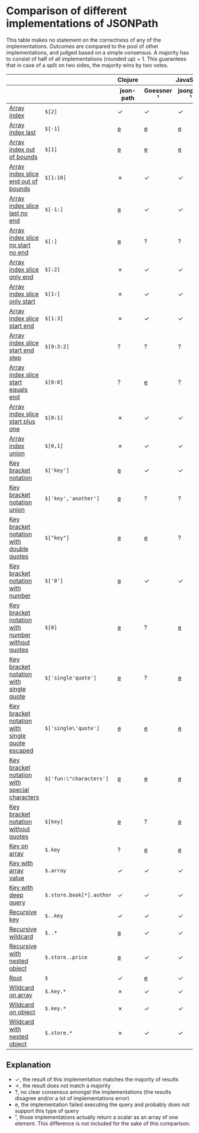 # Comparison of different implementations of JSONPath

This table makes no statement on the correctness of any of the implementations.
Outcomes are compared to the pool of other implementations, and judged based on a simple consensus.
A majority has to consist of half of all implementations (rounded up) + 1.
This guarantees that in case of a split on two sides, the majority wins by two votes.

<table>
<thead>
<tr>
<th></th>
<th></th>
<th colspan="1">Clojure</th>
<th colspan="3">JavaScript</th>
<th colspan="1">Java</th>
<th colspan="1">Python</th>
<th colspan="1">Rust</th>
</tr>
<tr>
<th></th>
<th></th>
<th>
json-path
</th>
<th>
Goessner
¹
</th>
<th>
jsonpath
¹
</th>
<th>
jsonpath-plus
</th>
<th>
com.jayway.jsonpath
</th>
<th>
jsonpath-ng
¹
</th>
<th>
jsonpath_lib
</th>
</tr>
</thead>
<tbody>
<tr>
<td><a href="results/array_index.md">Array index</a></td>
<td><code>$[2]</code></td>
<td>
✓
</td>
<td>
✓
</td>
<td>
✓
</td>
<td>
✓
</td>
<td>
✓
</td>
<td>
✓
</td>
<td>
✓
</td>
</tr>
<tr>
<td><a href="results/array_index_last.md">Array index last</a></td>
<td><code>$[-1]</code></td>
<td>
<a href="errors.md#Clojure_json-path___array_index_last">e</a>
</td>
<td>
<a href="errors.md#JavaScript_Goessner___array_index_last">e</a>
</td>
<td>
<a href="errors.md#JavaScript_jsonpath___array_index_last">e</a>
</td>
<td>
<a href="errors.md#JavaScript_jsonpath-plus___array_index_last">e</a>
</td>
<td>
?
</td>
<td>
?
</td>
<td>
?
</td>
</tr>
<tr>
<td><a href="results/array_index_out_of_bounds.md">Array index out of bounds</a></td>
<td><code>$[1]</code></td>
<td>
<a href="errors.md#Clojure_json-path___array_index_out_of_bounds">e</a>
</td>
<td>
<a href="errors.md#JavaScript_Goessner___array_index_out_of_bounds">e</a>
</td>
<td>
<a href="errors.md#JavaScript_jsonpath___array_index_out_of_bounds">e</a>
</td>
<td>
<a href="errors.md#JavaScript_jsonpath-plus___array_index_out_of_bounds">e</a>
</td>
<td>
<a href="errors.md#Java_com.jayway.jsonpath___array_index_out_of_bounds">e</a>
</td>
<td>
<a href="errors.md#Python_jsonpath-ng___array_index_out_of_bounds">e</a>
</td>
<td>
?
</td>
</tr>
<tr>
<td><a href="results/array_index_slice_end_out_of_bounds.md">Array index slice end out of bounds</a></td>
<td><code>$[1:10]</code></td>
<td>
✗
</td>
<td>
✓
</td>
<td>
✓
</td>
<td>
✓
</td>
<td>
✓
</td>
<td>
✓
</td>
<td>
✓
</td>
</tr>
<tr>
<td><a href="results/array_index_slice_last_no_end.md">Array index slice last no end</a></td>
<td><code>$[-1:]</code></td>
<td>
<a href="errors.md#Clojure_json-path___array_index_slice_last_no_end">e</a>
</td>
<td>
✓
</td>
<td>
✓
</td>
<td>
✗
</td>
<td>
✓
</td>
<td>
✓
</td>
<td>
✓
</td>
</tr>
<tr>
<td><a href="results/array_index_slice_no_start_no_end.md">Array index slice no start no end</a></td>
<td><code>$[:]</code></td>
<td>
<a href="errors.md#Clojure_json-path___array_index_slice_no_start_no_end">e</a>
</td>
<td>
?
</td>
<td>
?
</td>
<td>
?
</td>
<td>
<a href="errors.md#Java_com.jayway.jsonpath___array_index_slice_no_start_no_end">e</a>
</td>
<td>
?
</td>
<td>
<a href="errors.md#Rust_jsonpath_lib___array_index_slice_no_start_no_end">e</a>
</td>
</tr>
<tr>
<td><a href="results/array_index_slice_only_end.md">Array index slice only end</a></td>
<td><code>$[:2]</code></td>
<td>
✗
</td>
<td>
✓
</td>
<td>
✓
</td>
<td>
✓
</td>
<td>
✓
</td>
<td>
✓
</td>
<td>
✓
</td>
</tr>
<tr>
<td><a href="results/array_index_slice_only_start.md">Array index slice only start</a></td>
<td><code>$[1:]</code></td>
<td>
✗
</td>
<td>
✓
</td>
<td>
✓
</td>
<td>
✓
</td>
<td>
✓
</td>
<td>
✓
</td>
<td>
✓
</td>
</tr>
<tr>
<td><a href="results/array_index_slice_start_end.md">Array index slice start end</a></td>
<td><code>$[1:3]</code></td>
<td>
✗
</td>
<td>
✓
</td>
<td>
✓
</td>
<td>
✓
</td>
<td>
✓
</td>
<td>
✓
</td>
<td>
✓
</td>
</tr>
<tr>
<td><a href="results/array_index_slice_start_end_step.md">Array index slice start end step</a></td>
<td><code>$[0:3:2]</code></td>
<td>
?
</td>
<td>
?
</td>
<td>
?
</td>
<td>
?
</td>
<td>
?
</td>
<td>
<a href="errors.md#Python_jsonpath-ng___array_index_slice_start_end_step">e</a>
</td>
<td>
<a href="errors.md#Rust_jsonpath_lib___array_index_slice_start_end_step">e</a>
</td>
</tr>
<tr>
<td><a href="results/array_index_slice_start_equals_end.md">Array index slice start equals end</a></td>
<td><code>$[0:0]</code></td>
<td>
?
</td>
<td>
<a href="errors.md#JavaScript_Goessner___array_index_slice_start_equals_end">e</a>
</td>
<td>
?
</td>
<td>
?
</td>
<td>
?
</td>
<td>
?
</td>
<td>
?
</td>
</tr>
<tr>
<td><a href="results/array_index_slice_start_plus_one.md">Array index slice start plus one</a></td>
<td><code>$[0:1]</code></td>
<td>
✗
</td>
<td>
✓
</td>
<td>
✓
</td>
<td>
✗
</td>
<td>
✓
</td>
<td>
✓
</td>
<td>
✓
</td>
</tr>
<tr>
<td><a href="results/array_index_union.md">Array index union</a></td>
<td><code>$[0,1]</code></td>
<td>
✗
</td>
<td>
✓
</td>
<td>
✓
</td>
<td>
✓
</td>
<td>
✓
</td>
<td>
<a href="errors.md#Python_jsonpath-ng___array_index_union">e</a>
</td>
<td>
✓
</td>
</tr>
<tr>
<td><a href="results/key_bracket_notation.md">Key bracket notation</a></td>
<td><code>$['key']</code></td>
<td>
<a href="errors.md#Clojure_json-path___key_bracket_notation">e</a>
</td>
<td>
✓
</td>
<td>
✓
</td>
<td>
✓
</td>
<td>
<a href="errors.md#Java_com.jayway.jsonpath___key_bracket_notation">e</a>
</td>
<td>
✓
</td>
<td>
✓
</td>
</tr>
<tr>
<td><a href="results/key_bracket_notation_union.md">Key bracket notation union</a></td>
<td><code>$['key','another']</code></td>
<td>
<a href="errors.md#Clojure_json-path___key_bracket_notation_union">e</a>
</td>
<td>
?
</td>
<td>
?
</td>
<td>
<a href="errors.md#JavaScript_jsonpath-plus___key_bracket_notation_union">e</a>
</td>
<td>
<a href="errors.md#Java_com.jayway.jsonpath___key_bracket_notation_union">e</a>
</td>
<td>
?
</td>
<td>
<a href="errors.md#Rust_jsonpath_lib___key_bracket_notation_union">e</a>
</td>
</tr>
<tr>
<td><a href="results/key_bracket_notation_with_double_quotes.md">Key bracket notation with double quotes</a></td>
<td><code>$["key"]</code></td>
<td>
<a href="errors.md#Clojure_json-path___key_bracket_notation_with_double_quotes">e</a>
</td>
<td>
<a href="errors.md#JavaScript_Goessner___key_bracket_notation_with_double_quotes">e</a>
</td>
<td>
?
</td>
<td>
<a href="errors.md#JavaScript_jsonpath-plus___key_bracket_notation_with_double_quotes">e</a>
</td>
<td>
<a href="errors.md#Java_com.jayway.jsonpath___key_bracket_notation_with_double_quotes">e</a>
</td>
<td>
?
</td>
<td>
?
</td>
</tr>
<tr>
<td><a href="results/key_bracket_notation_with_number.md">Key bracket notation with number</a></td>
<td><code>$['0']</code></td>
<td>
<a href="errors.md#Clojure_json-path___key_bracket_notation_with_number">e</a>
</td>
<td>
✓
</td>
<td>
✓
</td>
<td>
✓
</td>
<td>
<a href="errors.md#Java_com.jayway.jsonpath___key_bracket_notation_with_number">e</a>
</td>
<td>
✓
</td>
<td>
✓
</td>
</tr>
<tr>
<td><a href="results/key_bracket_notation_with_number_without_quotes.md">Key bracket notation with number without quotes</a></td>
<td><code>$[0]</code></td>
<td>
<a href="errors.md#Clojure_json-path___key_bracket_notation_with_number_without_quotes">e</a>
</td>
<td>
?
</td>
<td>
<a href="errors.md#JavaScript_jsonpath___key_bracket_notation_with_number_without_quotes">e</a>
</td>
<td>
?
</td>
<td>
<a href="errors.md#Java_com.jayway.jsonpath___key_bracket_notation_with_number_without_quotes">e</a>
</td>
<td>
<a href="errors.md#Python_jsonpath-ng___key_bracket_notation_with_number_without_quotes">e</a>
</td>
<td>
?
</td>
</tr>
<tr>
<td><a href="results/key_bracket_notation_with_single_quote.md">Key bracket notation with single quote</a></td>
<td><code>$['single'quote']</code></td>
<td>
<a href="errors.md#Clojure_json-path___key_bracket_notation_with_single_quote">e</a>
</td>
<td>
?
</td>
<td>
<a href="errors.md#JavaScript_jsonpath___key_bracket_notation_with_single_quote">e</a>
</td>
<td>
?
</td>
<td>
<a href="errors.md#Java_com.jayway.jsonpath___key_bracket_notation_with_single_quote">e</a>
</td>
<td>
<a href="errors.md#Python_jsonpath-ng___key_bracket_notation_with_single_quote">e</a>
</td>
<td>
<a href="errors.md#Rust_jsonpath_lib___key_bracket_notation_with_single_quote">e</a>
</td>
</tr>
<tr>
<td><a href="results/key_bracket_notation_with_single_quote_escaped.md">Key bracket notation with single quote escaped</a></td>
<td><code>$['single\'quote']</code></td>
<td>
<a href="errors.md#Clojure_json-path___key_bracket_notation_with_single_quote_escaped">e</a>
</td>
<td>
<a href="errors.md#JavaScript_Goessner___key_bracket_notation_with_single_quote_escaped">e</a>
</td>
<td>
<a href="errors.md#JavaScript_jsonpath___key_bracket_notation_with_single_quote_escaped">e</a>
</td>
<td>
<a href="errors.md#JavaScript_jsonpath-plus___key_bracket_notation_with_single_quote_escaped">e</a>
</td>
<td>
<a href="errors.md#Java_com.jayway.jsonpath___key_bracket_notation_with_single_quote_escaped">e</a>
</td>
<td>
?
</td>
<td>
<a href="errors.md#Rust_jsonpath_lib___key_bracket_notation_with_single_quote_escaped">e</a>
</td>
</tr>
<tr>
<td><a href="results/key_bracket_notation_with_special_characters.md">Key bracket notation with special characters</a></td>
<td><code>$['fun:\"characters']</code></td>
<td>
<a href="errors.md#Clojure_json-path___key_bracket_notation_with_special_characters">e</a>
</td>
<td>
<a href="errors.md#JavaScript_Goessner___key_bracket_notation_with_special_characters">e</a>
</td>
<td>
<a href="errors.md#JavaScript_jsonpath___key_bracket_notation_with_special_characters">e</a>
</td>
<td>
<a href="errors.md#JavaScript_jsonpath-plus___key_bracket_notation_with_special_characters">e</a>
</td>
<td>
<a href="errors.md#Java_com.jayway.jsonpath___key_bracket_notation_with_special_characters">e</a>
</td>
<td>
?
</td>
<td>
?
</td>
</tr>
<tr>
<td><a href="results/key_bracket_notation_without_quotes.md">Key bracket notation without quotes</a></td>
<td><code>$[key]</code></td>
<td>
<a href="errors.md#Clojure_json-path___key_bracket_notation_without_quotes">e</a>
</td>
<td>
?
</td>
<td>
<a href="errors.md#JavaScript_jsonpath___key_bracket_notation_without_quotes">e</a>
</td>
<td>
?
</td>
<td>
<a href="errors.md#Java_com.jayway.jsonpath___key_bracket_notation_without_quotes">e</a>
</td>
<td>
?
</td>
<td>
<a href="errors.md#Rust_jsonpath_lib___key_bracket_notation_without_quotes">e</a>
</td>
</tr>
<tr>
<td><a href="results/key_on_array.md">Key on array</a></td>
<td><code>$.key</code></td>
<td>
?
</td>
<td>
<a href="errors.md#JavaScript_Goessner___key_on_array">e</a>
</td>
<td>
<a href="errors.md#JavaScript_jsonpath___key_on_array">e</a>
</td>
<td>
<a href="errors.md#JavaScript_jsonpath-plus___key_on_array">e</a>
</td>
<td>
<a href="errors.md#Java_com.jayway.jsonpath___key_on_array">e</a>
</td>
<td>
<a href="errors.md#Python_jsonpath-ng___key_on_array">e</a>
</td>
<td>
?
</td>
</tr>
<tr>
<td><a href="results/key_with_array_value.md">Key with array value</a></td>
<td><code>$.array</code></td>
<td>
✓
</td>
<td>
✓
</td>
<td>
✓
</td>
<td>
✗
</td>
<td>
✓
</td>
<td>
✓
</td>
<td>
✓
</td>
</tr>
<tr>
<td><a href="results/key_with_deep_query.md">Key with deep query</a></td>
<td><code>$.store.book[*].author</code></td>
<td>
✓
</td>
<td>
✓
</td>
<td>
✓
</td>
<td>
✓
</td>
<td>
✓
</td>
<td>
✓
</td>
<td>
✓
</td>
</tr>
<tr>
<td><a href="results/recursive_key.md">Recursive key</a></td>
<td><code>$..key</code></td>
<td>
✓
</td>
<td>
✓
</td>
<td>
✓
</td>
<td>
✓
</td>
<td>
✓
</td>
<td>
✓
</td>
<td>
✓
</td>
</tr>
<tr>
<td><a href="results/recursive_wildcard.md">Recursive wildcard</a></td>
<td><code>$..*</code></td>
<td>
<a href="errors.md#Clojure_json-path___recursive_wildcard">e</a>
</td>
<td>
✓
</td>
<td>
✓
</td>
<td>
✓
</td>
<td>
✓
</td>
<td>
✗
</td>
<td>
✓
</td>
</tr>
<tr>
<td><a href="results/recursive_with_nested_object.md">Recursive with nested object</a></td>
<td><code>$.store..price</code></td>
<td>
<a href="errors.md#Clojure_json-path___recursive_with_nested_object">e</a>
</td>
<td>
✓
</td>
<td>
✓
</td>
<td>
✓
</td>
<td>
✓
</td>
<td>
✓
</td>
<td>
✓
</td>
</tr>
<tr>
<td><a href="results/root.md">Root</a></td>
<td><code>$</code></td>
<td>
✓
</td>
<td>
<a href="errors.md#JavaScript_Goessner___root">e</a>
</td>
<td>
✓
</td>
<td>
✓
</td>
<td>
✓
</td>
<td>
✓
</td>
<td>
✓
</td>
</tr>
<tr>
<td><a href="results/wildcard_on_array.md">Wildcard on array</a></td>
<td><code>$.key.*</code></td>
<td>
✗
</td>
<td>
✓
</td>
<td>
✓
</td>
<td>
✓
</td>
<td>
✓
</td>
<td>
✗
</td>
<td>
✓
</td>
</tr>
<tr>
<td><a href="results/wildcard_on_object.md">Wildcard on object</a></td>
<td><code>$.key.*</code></td>
<td>
✗
</td>
<td>
✓
</td>
<td>
✓
</td>
<td>
✓
</td>
<td>
✓
</td>
<td>
✗
</td>
<td>
✓
</td>
</tr>
<tr>
<td><a href="results/wildcard_with_nested_object.md">Wildcard with nested object</a></td>
<td><code>$.store.*</code></td>
<td>
✗
</td>
<td>
✓
</td>
<td>
✓
</td>
<td>
✓
</td>
<td>
✓
</td>
<td>
✓
</td>
<td>
✓
</td>
</tr>
</tbody>
</table>

## Explanation

- ✓, the result of this implementation matches the majority of results
- ✗, the result does not match a majority
- ?, no clear consensus amongst the implementations (the results disagree and/or a lot of implementations error)
- e, the implementation failed executing the query and probably does not support this type of query
- ¹, those implementations actually return a scalar as an array of one element. This difference is not included for the sake of this comparison.
